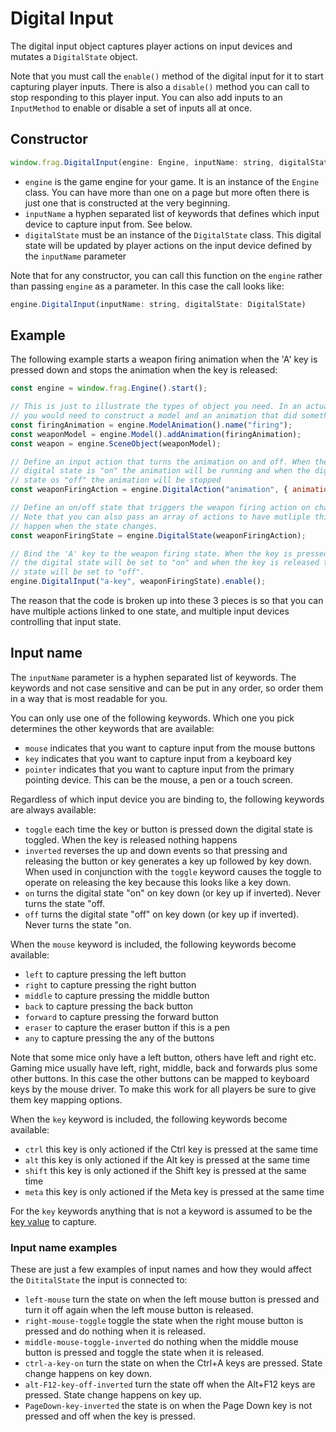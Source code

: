# Digital Input

The digital input object captures player actions on input devices and mutates
a `DigitalState` object.

Note that you must call the `enable()` method of the digital input for it to start
capturing player inputs. There is also a `disable()` method you can call to
stop responding to this player input. You can also add inputs to an `InputMethod`
to enable or disable a set of inputs all at once.

## Constructor
```javascript
window.frag.DigitalInput(engine: Engine, inputName: string, digitalState: DigitalState)
```

* `engine` is the game engine for your game. It is an instance of the `Engine` class. You can 
  have more than one on a page but more often there is just one that is constructed at the 
  very beginning.
* `inputName` a hyphen separated list of keywords that defines which input device to capture
  input from. See below.
* `digitalState` must be an instance of the `DigitalState` class. This digital state will be updated
  by player actions on the input device defined by the `inputName` parameter

Note that for any constructor, you can call this function on the `engine` rather than passing
`engine` as a parameter. In this case the call looks like:

```javascript
engine.DigitalInput(inputName: string, digitalState: DigitalState)
```

## Example

The following example starts a weapon firing animation when the 'A' key is 
pressed down and stops the animation when the key is released:

```javascript
const engine = window.frag.Engine().start();

// This is just to illustrate the types of object you need. In an actual game
// you would need to construct a model and an animation that did something.
const firingAnimation = engine.ModelAnimation().name("firing");
const weaponModel = engine.Model().addAnimation(firingAnimation);
const weapon = engine.SceneObject(weaponModel);

// Define an input action that turns the animation on and off. When the
// digital state is "on" the animation will be running and when the digital
// state os "off" the animation will be stopped
const weaponFiringAction = engine.DigitalAction("animation", { animation: weapon.animations.firing });

// Define an on/off state that triggers the weapon firing action on changes.
// Note that you can also pass an array of actions to have mutliple things
// happen when the state changes.
const weaponFiringState = engine.DigitalState(weaponFiringAction);

// Bind the 'A' key to the weapon firing state. When the key is pressed down 
// the digital state will be set to "on" and when the key is released the digital 
// state will be set to "off".
engine.DigitalInput("a-key", weaponFiringState).enable();
```

The reason that the code is broken up into these 3 pieces is so that
you can have multiple actions linked to one state, and multiple input
devices controlling that input state.

## Input name

The `inputName` parameter is a hyphen separated list of keywords. The keywords
and not case sensitive and can be put in any order, so order them in a way that
is most readable for you.

You can only use one of the following keywords. Which one you pick determines
the other keywords that are available:
* `mouse` indicates that you want to capture input from the mouse buttons
* `key` indicates that you want to capture input from a keyboard key
* `pointer` indicates that you want to capture input from the primary pointing 
  device. This can be the mouse, a pen or a touch screen.

Regardless of which input device you are binding to, the following keywords are
always available:
* `toggle` each time the key or button is pressed down the digital state is toggled. 
  When the key is released nothing happens
* `inverted` reverses the up and down events so that pressing and releasing the button
  or key generates a key up followed by key down. When used in conjunction with the `toggle`
  keyword causes the toggle to operate on releasing the key because this looks like a key down.
* `on` turns the digital state "on" on key down (or key up if inverted). Never turns the state "off.
* `off` turns the digital state "off" on key down (or key up if inverted). Never turns the state "on.

When the `mouse` keyword is included, the following keywords become available:
* `left` to capture pressing the left button
* `right` to capture pressing the right button
* `middle` to capture pressing the middle button
* `back` to capture pressing the back button
* `forward` to capture pressing the forward button
* `eraser` to capture the eraser button if this is a pen
* `any` to capture pressing the any of the  buttons

Note that some mice only have a left button, others have left and right etc.
Gaming mice usually have left, right, middle, back and forwards plus some other
buttons. In this case the other buttons can be mapped to keyboard keys by the
mouse driver. To make this work for all players be sure to give them key mapping
options.

When the `key` keyword is included, the following keywords become available:
* `ctrl` this key is only actioned if the Ctrl key is pressed at the same time
* `alt` this key is only actioned if the Alt key is pressed at the same time
* `shift` this key is only actioned if the Shift key is pressed at the same time
* `meta` this key is only actioned if the Meta key is pressed at the same time

For the `key` keywords anything that is not a keyword is assumed to be the 
[key value](https://developer.mozilla.org/en-US/docs/Web/API/KeyboardEvent/key/Key_Values) to capture.

### Input name examples
These are just a few examples of input names and how they would affect the `DititalState` the input is connected to:
* `left-mouse` turn the state on when the left mouse button is pressed and turn it off again when the left mouse button is released.
* `right-mouse-toggle` toggle the state when the right mouse button is pressed and do nothing when it is released.
* `middle-mouse-toggle-inverted` do nothing when the middle mouse button is pressed and toggle the state when it is released.
* `ctrl-a-key-on` turn the state on when the Ctrl+A keys are pressed. State change happens on key down.
* `alt-F12-key-off-inverted` turn the state off when the Alt+F12 keys are pressed. State change happens on key up.
* `PageDown-key-inverted` the state is on when the Page Down key is not pressed and off when the key is pressed.
